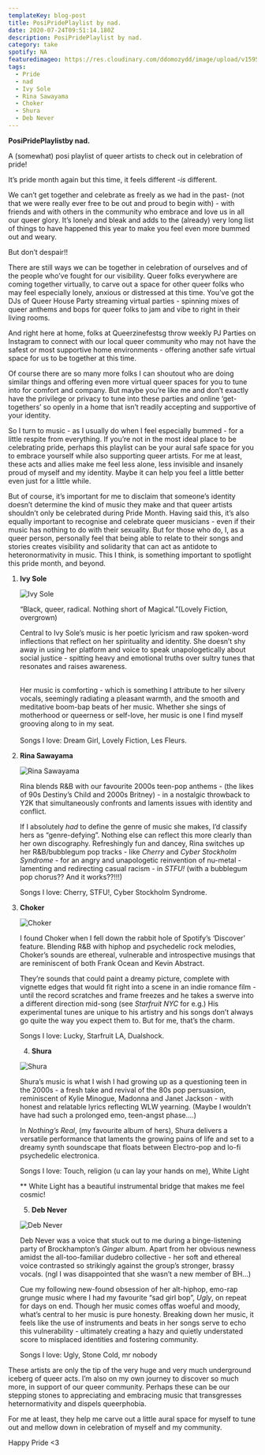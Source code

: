 ```yaml
---
templateKey: blog-post
title: PosiPridePlaylist by nad.
date: 2020-07-24T09:51:14.180Z
description: PosiPridePlaylist by nad.
category: take
spotify: NA
featuredimageo: https://res.cloudinary.com/ddomozydd/image/upload/v1595586359/photo_2020-07-24_16-17-26_gsgdyw.jpg
tags:
  - Pride
  - nad
  - Ivy Sole
  - Rina Sawayama
  - Choker
  - Shura
  - Deb Never
---
```

**PosiPridePlaylistby nad.**

A (somewhat) posi playlist of queer artists to check out in celebration of pride!

It’s pride month again but this time, it feels different -*is* different.

We can’t get together and celebrate as freely as we had in the past- (not that we were really ever free to be out and proud to begin with) - with friends and with others in the community who embrace and love us in all our queer glory. It’s lonely and bleak and adds to the (already) very long list of things to have happened this year to make you feel even more bummed out and weary.

But don’t despair!!

There are still ways we can be together in celebration of ourselves and of the people who’ve fought for our visibility. Queer folks everywhere are coming together virtually, to carve out a space for other queer folks who may feel especially lonely, anxious or distressed at this time. You’ve got the DJs of Queer House Party streaming virtual parties - spinning mixes of queer anthems and bops for queer folks to jam and vibe to right in their living rooms.

And right here at home, folks at Queerzinefestsg throw weekly PJ Parties on Instagram to connect with our local queer community who may not have the safest or most supportive home environments - offering another safe virtual space for us to be together at this time.

Of course there are so many more folks I can shoutout who are doing similar things and offering even more virtual queer spaces for you to tune into for comfort and company. But maybe you’re like me and don’t exactly have the privilege or privacy to tune into these parties and online ‘get- togethers’ so openly in a home that isn’t readily accepting and supportive of your identity.

So I turn to music - as I usually do when I feel especially bummed - for a little respite from everything. If you’re not in the most ideal place to be celebrating pride, perhaps this playlist can be your aural safe space for you to embrace yourself while also supporting queer artists. For me at least, these acts and allies make me feel less alone, less invisible and insanely proud of myself and my identity. Maybe it can help you feel a little better even just for a little while.

But of course, it’s important for me to disclaim that someone’s identity doesn’t determine the kind of music they make and that queer artists shouldn’t only be celebrated during Pride Month. Having said this, it’s also equally important to recognise and celebrate queer musicians - even if their music has nothing to do with their sexuality. But for those who do, I, as a queer person, personally feel that being able to relate to their songs and stories creates visibility and solidarity that can act as antidote to heteronormativity in music. This I think, is something important to spotlight this pride month, and beyond.

1. **Ivy Sole**

   ![](https://res.cloudinary.com/ddomozydd/image/upload/v1595585343/Ivy_aeiwtb.jpg "Ivy Sole")

   “Black, queer, radical. Nothing short of Magical.”(Lovely Fiction, overgrown)

   Central to Ivy Sole’s music is her poetic lyricism and raw spoken-word inflections that reflect on her spirituality and identity. She doesn’t shy away in using her platform and voice to speak unapologetically about social justice - spitting heavy and emotional truths over sultry tunes that resonates and raises awareness.

   \
   Her music is comforting - which is something I attribute to her silvery vocals, seemingly radiating a pleasant warmth, and the smooth and meditative boom-bap beats of her music. Whether she sings of motherhood or queerness or self-love, her music is one I find myself grooving along to in my seat.\
   \
   Songs I love: Dream Girl, Lovely Fiction, Les Fleurs.
2. **Rina Sawayama**

   ![](https://res.cloudinary.com/ddomozydd/image/upload/v1595585476/rina_bhhieh.jpg "Rina Sawayama")

   Rina blends R&B with our favourite 2000s teen-pop anthems - (the likes of 90s Destiny’s Child and 2000s Britney) - in a nostalgic throwback to Y2K that simultaneously confronts and laments issues with identity and conflict.

   If I absolutely *had* to define the genre of music she makes, I’d classify hers as “genre-defying”. Nothing else can reflect this more clearly than her own discography. Refreshingly fun and dancey, Rina switches up her R&B/bubblegum pop tracks - like *Cherry* and *Cyber Stockholm Syndrome* - for an angry and unapologetic reinvention of nu-metal - lamenting and redirecting casual racism - in *STFU!* (with a bubblegum pop chorus?? And it works??!!!)

   Songs I love: Cherry, STFU!, Cyber Stockholm Syndrome.
3. **Choker**

   ![](https://res.cloudinary.com/ddomozydd/image/upload/v1595585676/0010650634_0_v2mjvk.jpg "Choker")

   I found Choker when I fell down the rabbit hole of Spotify’s ‘Discover’ feature. Blending R&B with hiphop and psychedelic rock melodies, Choker’s sounds are ethereal, vulnerable and introspective musings that are reminiscent of both Frank Ocean and Kevin Abstract.

   They’re sounds that could paint a dreamy picture, complete with vignette edges that would fit right into a scene in an indie romance film - until the record scratches and frame freezes and he takes a swerve into a different direction mid-song (see *Starfruit NYC* for e.g.) His experimental tunes are unique to his artistry and his songs don’t always go quite the way you expect them to. But for me, that’s the charm.

   Songs I love: Lucky, Starfruit LA, Dualshock.

   4. **Shura**

   ![](https://res.cloudinary.com/ddomozydd/image/upload/v1595585829/Shura_d1wh7n.jpg "Shura")

   Shura’s music is what I wish I had growing up as a questioning teen in the 2000s - a fresh take and revival of the 80s pop persuasion, reminiscent of Kylie Minogue, Madonna and Janet Jackson - with honest and relatable lyrics reflecting WLW yearning. (Maybe I wouldn’t have had such a prolonged emo, teen-angst phase....)

   In *Nothing’s Real*, (my favourite album of hers), Shura delivers a versatile performance that laments the growing pains of life and set to a dreamy synth soundscape that floats between Electro-pop and lo-fi psychedelic electronica.

   Songs I love: Touch, religion (u can lay your hands on me), White Light

   \*\* White Light has a beautiful instrumental bridge that makes me feel cosmic!

   5. **Deb Never**

   ![](https://res.cloudinary.com/ddomozydd/image/upload/v1595585912/DebNever_vefart.jpg "Deb Never")

   Deb Never was a voice that stuck out to me during a binge-listening party of Brockhampton’s *Ginger* album. Apart from her obvious newness amidst the all-too-familiar dudebro collective - her soft and ethereal voice contrasted so strikingly against the group’s stronger, brassy vocals. (ngl I was disappointed that she wasn’t a new member of BH...)

   Cue my following new-found obsession of her alt-hiphop, emo-rap grunge music where I had my favourite “sad girl bop”, *Ugly*, on repeat for days on end. Though her music comes offas woeful and moody, what’s central to her music is pure honesty. Breaking down her music, it feels like the use of instruments and beats in her songs serve to echo this vulnerability - ultimately creating a hazy and quietly understated score to misplaced identities and fostering community.

   Songs I love: Ugly, Stone Cold, mr nobody

These artists are only the tip of the very huge and very much underground iceberg of queer acts. I’m also on my own journey to discover so much more, in support of our queer community. Perhaps these can be our stepping stones to appreciating and embracing music that transgresses heternormativity and dispels queerphobia.

For me at least, they help me carve out a little aural space for myself to tune out and mellow down in celebration of myself and my community.

Happy Pride <3